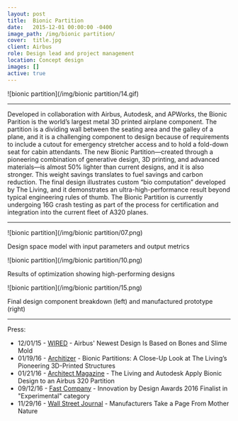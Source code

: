 ```yaml
---
layout: post
title:  Bionic Partition
date:   2015-12-01 00:00:00 -0400
image_path:	/img/bionic partition/
cover:  title.jpg
client: Airbus
role: Design lead and project management
location: Concept design
images: []
active: true
---
```



![bionic partition](/img/bionic partition/14.gif)

---

Developed in collaboration with Airbus, Autodesk, and APWorks, the Bionic Parition is the world’s largest metal 3D printed airplane component. The partition is a dividing wall between the seating area and the galley of a plane, and it is a challenging component to design because of requirements to include a cutout for emergency stretcher access and to hold a fold-down seat for cabin attendants. The new Bionic Partition—created through a pioneering combination of generative design, 3D printing, and advanced materials—is almost 50% lighter than current designs, and it is also stronger. This weight savings translates to fuel savings and carbon reduction. The final design illustrates custom “bio computation” developed by The Living, and it demonstrates an ultra-high-performance result beyond typical engineering rules of thumb. The Bionic Partition is currently undergoing 16G crash testing as part of the process for certification and integration into the current fleet of A320 planes.

---

![bionic partition](/img/bionic partition/07.png)

Design space model with input parameters and output metrics

![bionic partition](/img/bionic partition/10.png)

Results of optimization showing high-performing designs

![bionic partition](/img/bionic partition/15.png)

Final design component breakdown (left) and manufactured prototype (right)

---

Press:

- 12/01/15 - [WIRED](https://www.google.com/url?sa=t&rct=j&q=&esrc=s&source=web&cd=7&cad=rja&uact=8&ved=0ahUKEwjy3ruM1c_QAhXH1CYKHfPJCF8QFgg5MAY&url=https%3A%2F%2Fwww.wired.com%2F2015%2F12%2Fairbuss-newest-design-is-based-on-slime-mold-and-bones%2F&usg=AFQjCNGyd3C11rrExx-TtvNdNWS1nLjORA&sig2=EOZkZbrBiRqJxME1FLnUXw&bvm=bv.139782543,d.eWE) - Airbus' Newest Design Is Based on Bones and Slime Mold
- 01/19/16 - [Architizer](http://architizer.com/blog/bionic-partitions-the-living/) - Bionic Partitions: A Close-Up Look at The Living’s Pioneering 3D-Printed Structures
- 01/21/16 - [Architect Magazine](https://www.google.com/url?sa=t&rct=j&q=&esrc=s&source=web&cd=14&cad=rja&uact=8&ved=0ahUKEwjy3ruM1c_QAhXH1CYKHfPJCF8QFghUMA0&url=http%3A%2F%2Fwww.architectmagazine.com%2Ftechnology%2Fthe-living-and-autodesk-apply-bionic-design-to-an-airbus-320-partition_o&usg=AFQjCNHAAIIhcpJ5KSbzQxiORJwrTtmEkA&sig2=NRS4TIw0fdDdGQHjMmYu5A&bvm=bv.139782543,d.eWE) - The Living and Autodesk Apply Bionic Design to an Airbus 320 Partition
- 09/12/16 - [Fast Company](https://www.fastcodesign.com/product/bionic-partition) - Innovation by Design Awards 2016 Finalist in "Experimental" category
- 11/29/16 - [Wall Street Journal](http://www.wsj.com/articles/manufacturers-take-a-page-from-mother-nature-1480420802?emailToken=JRrzdvh4aHuUitY3Z8w53Vs1YKADF/KTS0nMaWzDOUWJvTnNqO2sgqsvgN7ypGSzRUtgotYN83MlSHiI3DoyAJXJy+Yl) - Manufacturers Take a Page From Mother Nature
